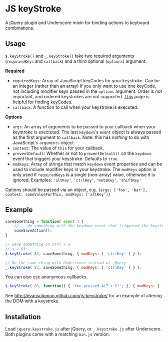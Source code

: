 # JS keyStroke

A jQuery plugin and Underscore mixin for binding actions to keyboard combinations.

## Usage

`$.keyStroke()` and `_.keyStroke()` take two required arguments (`requriedKeys` and `callback`) and a third optional (`options`) argument.

**Required**
* `requiredKeys`: Array of JavaScript keyCodes for your keystroke.  Can be an integer (rather than an array) if you only want to use one keyCode, not including modifier keys passed in the `options` argument.  Order is *not* important, and ordered keystrokes are not supported.  [This](http://www.w3.org/2002/09/tests/keys.html) page is helpful for finding keyCodes.
* `callback`: A function to call when your keystroke is executed.

**Options**
* `args`: An array of arguments to be passed to your callback when your keystroke is exectuted.  The last `keydown`'s `event` object is always passed as the first argument to `callback`. Note: this has *nothing* to do with JavaScript's `arguments` object.
* `context`: The value of `this` for your callback.
* `preventDefault`: Whether or not to `preventDefault()` on the `keydown` event that triggers your keystroke. Defaults to `true`.
* `modKeys`: Array of strings that match `keydown` event properties and can be used to include modifier keys in your keystroke.  The `modKeys` option is only used if `requiredKeys` is a single (non-array) value, otherwise it is ignored.  Examples: `'altKey'`, `'ctrlKey'`, `'metaKey'`, `'shiftKey'`

Options should be passed via an object, e.g. `{args: ['foo', 'bar'], context: someValueForThis, modKeys: ['altKey']}`

## Example

```javascript
saveSomething = function( event ) {
	// ...do something with the keydown event that triggered the keystroke
	someSaveAction();
}

// Save something on ctrl + s
// s = 83
$.keyStroke( 83, saveSomething, { modKeys: [ 'ctrlKey' ] } );

// Do the same thing with Underscore instead of jQuery
_.keyStroke( 83, saveSomething, { modKeys: [ 'ctrlKey' ] } );
```

You can also use anonymous callbacks.

```javascript
$.keyStroke( 83, function() { 'You pressed ALT + S!'; }, { modKeys: [ 'altKey' ] } );
```

See http://evansolomon.github.com/js-keystroke/ for an example of altering the DOM with a keystroke.

## Installation

Load `jquery.keystroke.js` after jQuery, or `_.keystroke.js` after Underscore.  Both plugins come with a matching `min.js` version.
